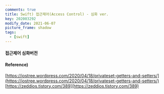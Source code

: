 ```yaml
---
comments: true
title: Swift) 접근제어(Access Control) - 심화 ver.
key: 202003292
modify_date: 2021-06-07
picture_frame: shadow
tags:
  - [swift]
---
```

 
#### 접근제어 심화버전
 

 
#### Reference)
 
[https://iostree.wordpress.com/2020/04/18/privateset-getters-and-setters/](https://iostree.wordpress.com/2020/04/18/privateset-getters-and-setters/)   
[https://zeddios.tistory.com/389](https://zeddios.tistory.com/389)
